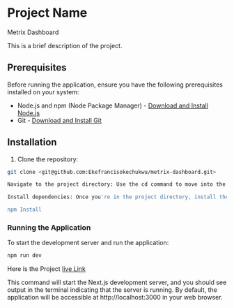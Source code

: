 # Project Name

Metrix Dashboard

This is a brief description of the project.

## Prerequisites

Before running the application, ensure you have the following prerequisites installed on your system:

- Node.js and npm (Node Package Manager) - [Download and Install Node.js](https://nodejs.org/)
- Git - [Download and Install Git](https://git-scm.com/)

## Installation

1. Clone the repository:

```bash
git clone <git@github.com:Ekefrancisokechukwu/metrix-dashboard.git>

Navigate to the project directory: Use the cd command to move into the project directory:

Install dependencies: Once you're in the project directory, install the necessary dependencies by running:

npm Install

```

### Running the Application

To start the development server and run the application:

```bash
npm run dev

```

Here is the Project [live Link](https://metrix-dashboard-ten.vercel.app/)

This command will start the Next.js development server, and you should see output in the terminal indicating that the server is running. By default, the application will be accessible at http://localhost:3000 in your web browser.
